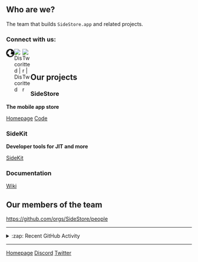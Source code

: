 <!-- 
Docs: How to use GitHub README and actions to auto-generate embedded content.
https://github.com/anuraghazra/github-readme-stats
https://www.youtube.com/watch?v=n6d4KHSKqGk
https://github.com/rahuldkjain/github-profile-readme-generator
 -->

## Who are we?

The team that builds `SideStore.app` and related projects.

### Connect with us:

<!--
[![Website](https://img.shields.io/website?label=sidestore.io&style=for-the-badge&url=https://sidestore.io)](https://sidestore.io)
[![Twitter Follow](https://img.shields.io/twitter/follow/sidestore_io?color=1DA1F2&logo=twitter&style=for-the-badge)](https://twitter.com/intent/follow?original_referer=https%3A%2F%2Fgithub.com%2Fsidestore&screen_name=sidestore)
[![GitHub Followers](https://img.shields.io/github/followers/sidestore?style=for-the-badge)]()
[![GitHub Sponsors](https://img.shields.io/github/sponsors/sidestore?style=for-the-badge
)]() 
-->

[<img align="left" alt="sidestore.io" width="22px" src="https://raw.githubusercontent.com/iconic/open-iconic/master/svg/globe.svg" />][website]
[<img align="left" alt="Discord | Discord" width="22px" src="https://cdn.jsdelivr.net/npm/simple-icons@v3/icons/discord.svg" />][discord]
[<img align="left" alt="Twitter | Twitter" width="22px" src="https://cdn.jsdelivr.net/npm/simple-icons@v3/icons/twitter.svg" />][twitter]

<br />
<br />

## Our projects

### SideStore

__The mobile app store__

[Homepage][website]
[Code][git.sidestore]

### SideKit

__Developer tools for JIT and more__

[SideKit][git.sidekit]

### Documentation

[Wiki][wiki]

## Our members of the team

https://github.com/orgs/SideStore/people

---

<details>
  <summary>:zap: Recent GitHub Activity</summary>

<!--START_SECTION:activity-->
1. ❗️ Opened issue [#622](https://github.com/SideStore/SideStore/issues/622) in [SideStore/SideStore](https://github.com/SideStore/SideStore)
2. 🗣 Commented on [#615](https://github.com/SideStore/SideStore/issues/615) in [SideStore/SideStore](https://github.com/SideStore/SideStore)
3. ❗️ Closed issue [#615](https://github.com/SideStore/SideStore/issues/615) in [SideStore/SideStore](https://github.com/SideStore/SideStore)
4. 🗣 Commented on [#615](https://github.com/SideStore/SideStore/issues/615) in [SideStore/SideStore](https://github.com/SideStore/SideStore)
5. 🗣 Commented on [#47](https://github.com/SideStore/sidestore.github.io/issues/47) in [SideStore/sidestore.github.io](https://github.com/SideStore/sidestore.github.io)
6. ❌ Reopened PR [#47](https://github.com/SideStore/sidestore.github.io/pull/47) in [SideStore/sidestore.github.io](https://github.com/SideStore/sidestore.github.io)
7. ❌ Closed PR [#47](https://github.com/SideStore/sidestore.github.io/pull/47) in [SideStore/sidestore.github.io](https://github.com/SideStore/sidestore.github.io)
8. 💪 Opened PR [#47](https://github.com/SideStore/sidestore.github.io/pull/47) in [SideStore/sidestore.github.io](https://github.com/SideStore/sidestore.github.io)
9. ❌ Closed PR [#46](https://github.com/SideStore/sidestore.github.io/pull/46) in [SideStore/sidestore.github.io](https://github.com/SideStore/sidestore.github.io)
10. 💪 Opened PR [#46](https://github.com/SideStore/sidestore.github.io/pull/46) in [SideStore/sidestore.github.io](https://github.com/SideStore/sidestore.github.io)
11. 🎉 Merged PR [#27](https://github.com/SideStore/SideStore-Docs/pull/27) in [SideStore/SideStore-Docs](https://github.com/SideStore/SideStore-Docs)
12. ❗️ Opened issue [#45](https://github.com/SideStore/sidestore.github.io/issues/45) in [SideStore/sidestore.github.io](https://github.com/SideStore/sidestore.github.io)
13. 🗣 Commented on [#27](https://github.com/SideStore/SideStore-Docs/issues/27) in [SideStore/SideStore-Docs](https://github.com/SideStore/SideStore-Docs)
14. 🗣 Commented on [#620](https://github.com/SideStore/SideStore/issues/620) in [SideStore/SideStore](https://github.com/SideStore/SideStore)
15. ❗️ Opened issue [#621](https://github.com/SideStore/SideStore/issues/621) in [SideStore/SideStore](https://github.com/SideStore/SideStore)
16. 🗣 Commented on [#620](https://github.com/SideStore/SideStore/issues/620) in [SideStore/SideStore](https://github.com/SideStore/SideStore)
17. ❗️ Opened issue [#620](https://github.com/SideStore/SideStore/issues/620) in [SideStore/SideStore](https://github.com/SideStore/SideStore)
18. 🗣 Commented on [#619](https://github.com/SideStore/SideStore/issues/619) in [SideStore/SideStore](https://github.com/SideStore/SideStore)
19. ❗️ Opened issue [#619](https://github.com/SideStore/SideStore/issues/619) in [SideStore/SideStore](https://github.com/SideStore/SideStore)
20. 🗣 Commented on [#616](https://github.com/SideStore/SideStore/issues/616) in [SideStore/SideStore](https://github.com/SideStore/SideStore)
<!--END_SECTION:activity-->

</details>

---

[Homepage][patreon] [Discord][discord] [Twitter][twitter]

<!--
- [Patreon][patreon]
- [OpenCollective][opencollective]
- [YouTube][youtube]
-->

[website]: https://sidestore.io
[wiki]: https://wiki.sidestore.io
[twitter]: https://twitter.com/sidestore_io
[discord]: https://discord.gg/sidestore-949183273383395328
[youtube]: https://youtube.com/TODO
[patreon]: https://www.patreon.com/SideStore
[opencollective]: https://opencollective.com/TODO
[git.sidestore]: https://github.com/SideStore/SideStore/
[git.sidekit]: https://github.com/SideStore/SideKit

